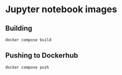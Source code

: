 # Jupyter notebook images

## Building

```
docker compose build
```

## Pushing to Dockerhub

```
docker compose push
```